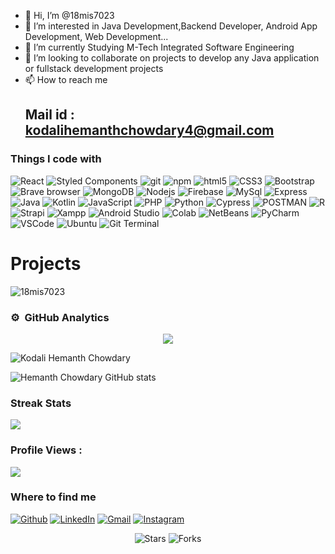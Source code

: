 - 👋 Hi, I’m @18mis7023
- 👀 I’m interested in Java Development,Backend Developer, Android App Development, Web Development... 
- 🌱 I’m currently Studying M-Tech Integrated Software Engineering
- 💞️ I’m looking to collaborate on projects to develop any Java application or fullstack development projects
- 📫 How to reach me 
     ## Mail id : kodalihemanthchowdary4@gmail.com
<!-- <script src="https://platform.linkedin.com/badges/js/profile.js" async defer type="text/javascript"></script> -->
<!--  <p>
     <div class="badge-base LI-profile-badge" data-locale="en_US" data-size="large" data-theme="light" data-type="HORIZONTAL" data-vanity="kodalihemanthchowdary" data-version="v1"><a class="badge-base__link LI-simple-link" href="https://in.linkedin.com/in/kodalihemanthchowdary?trk=profile-badge">Hemanth Chowdary Kodali</a></div>
 </p>
 -->
 
<h3>Things I code with</h3>
<p>
<!--      for-the-badge,flat-square -->
  <img alt="React" src="https://img.shields.io/badge/React-20232A?style=for-the-badge&logo=react&logoColor=61DAFB" />
<!--   <img alt="github actions" src="https://img.shields.io/badge/-Github_Actions-2088FF?style=for-the-badge&logo=github-actions&logoColor=white" /> -->
<!--   <img alt="Google Cloud Platform" src="https://img.shields.io/badge/-Google_Cloud_Platform-1a73e8?style=for-the-badge&logo=google-cloud&logoColor=white" /> -->
<!--   <img alt="Heroku" src="https://img.shields.io/badge/-Heroku-430098?style=for-the-badge&logo=heroku&logoColor=white" /> -->
  <img alt="Styled Components" src="https://img.shields.io/badge/-Styled_Components-db7092?style=for-the-badge&logo=styled-components&logoColor=white" />
  <img alt="git" src="https://img.shields.io/badge/-Git-F05032?style=for-the-badge&logo=git&logoColor=white" />
<!--   <img alt="NestJs" src="https://img.shields.io/badge/-NestJs-ea2845?style=for-the-badge&logo=nestjs&logoColor=white" /> -->
  <img alt="npm" src="https://img.shields.io/badge/npm-CB3837?style=for-the-badge&logo=npm&logoColor=white" />
  <img alt="html5" src="https://img.shields.io/badge/-HTML5-E34F26?style=for-the-badge&logo=html5&logoColor=white" />
  <img alt="CSS3" src="https://img.shields.io/badge/CSS3-1572B6?style=for-the-badge&logo=css3&logoColor=white" />
  <img alt="Bootstrap" src="https://img.shields.io/badge/Bootstrap-563D7C?style=for-the-badge&logo=bootstrap&logoColor=white" />
  <img alt="Brave browser" src="https://img.shields.io/badge/-Brave_Browser-FB542B?style=for-the-badge&logo=brave&logoColor=white" />
  <img alt="MongoDB" src="https://img.shields.io/badge/-MongoDB-13aa52?style=for-the-badge&logo=mongodb&logoColor=white" />
  <img alt="Nodejs" src="https://img.shields.io/badge/-Nodejs-43853d?style=for-the-badge&logo=Node.js&logoColor=white" />
  <img alt="Firebase" src="https://img.shields.io/badge/-Firebase-430098?style=for-the-badge&logo=Firebase&logoColor=yellow" />
  <img alt="MySql" src="https://img.shields.io/badge/MySQL-005C84?style=for-the-badge&logo=mysql&logoColor=white" />
  <img alt="Express" src="https://img.shields.io/badge/Express.js-000000?style=for-the-badge&logo=express&logoColor=white" />
  <img alt="Java" src="https://img.shields.io/badge/Java-ED8B00?style=for-the-badge&logo=java&logoColor=white" />
  <img alt="Kotlin" src="https://img.shields.io/badge/Kotlin-0095D5?&style=for-the-badge&logo=kotlin&logoColor=white" />
  <img alt="JavaScript" src="https://img.shields.io/badge/JavaScript-323330?style=for-the-badge&logo=javascript&logoColor=F7DF1E" />
  <img alt="PHP" src="https://img.shields.io/badge/PHP-777BB4?style=for-the-badge&logo=php&logoColor=white" />
  <img alt="Python" src="https://img.shields.io/badge/Python-FFD43B?style=for-the-badge&logo=python&logoColor=blue" />
  <img alt="Cypress" src="https://img.shields.io/badge/Cypress-17202C?style=for-the-badge&logo=cypress&logoColor=white" />
  <img alt="POSTMAN" src="https://img.shields.io/badge/Postman-FF6C37?style=for-the-badge&logo=Postman&logoColor=white" />
  <img alt="R" src="https://img.shields.io/badge/R-276DC3?style=for-the-badge&logo=r&logoColor=white" />
  <img alt="Strapi" src="https://img.shields.io/badge/strapi-2e7eea?style=for-the-badge&logo=strapi&logoColor=white" />
  <img alt="Xampp" src="https://img.shields.io/badge/Xampp-F37623?style=for-the-badge&logo=xampp&logoColor=white" />
  <img alt="Android Studio" src="https://img.shields.io/badge/Android_Studio-3DDC84?style=for-the-badge&logo=android-studio&logoColor=white" />
  <img alt="Colab" src="https://img.shields.io/badge/Colab-F9AB00?style=for-the-badge&logo=googlecolab&color=525252" />
  <img alt="NetBeans" src="https://img.shields.io/badge/netbeans-1B6AC6?style=for-the-badge&logo=apachenetbeanside&logoColor=white" />
  <img alt="PyCharm" src="https://img.shields.io/badge/PyCharm-000000.svg?&style=for-the-badge&logo=PyCharm&logoColor=white" />
  <img alt="VSCode" src="https://img.shields.io/badge/Visual_Studio_Code-0078D4?style=for-the-badge&logo=visual%20studio%20code&logoColor=whit" />
  <img alt="Ubuntu" src="https://img.shields.io/badge/Ubuntu-E95420?style=for-the-badge&logo=ubuntu&logoColor=white" />
  <img alt="Git Terminal" src="https://img.shields.io/badge/GIT-E44C30?style=for-the-badge&logo=git&logoColor=white" />
  
     
</p>

<div>
     <h1>Projects</h1>
     
</div>
<p align="left"> <img src="https://komarev.com/ghpvc/?username=18mis7023&label=Profile%20views&color=0e75b6&style=flat" alt="18mis7023" /> </p>

<!-- <p align="left"> 
     <a href="https://github.com/ryo-ma/github-profile-trophy"><img src="https://github-profile-trophy.vercel.app/?username=18mis7023" alt="18mis7023" /></a> 
</p>
 -->
### ⚙️ &nbsp;GitHub Analytics

<p align="center">
     <img src="https://activity-graph.herokuapp.com/graph?username=18mis7023&theme=minimal"/>
</p>

<div>
<p><img align="left" src="https://github-readme-stats.vercel.app/api/top-langs/?username=18mis7023&layout=compact&hide=hack&langs_count=16" alt="Kodali Hemanth Chowdary" /></p>
</div>
<!-- &hide=jupyter%20notebook -->
<!-- <div>
<p>&nbsp;<img align="center" src="https://github-readme-stats.vercel.app/api?username=18mis7023&count_private=true&show_icons=true" alt="Kodali Hemanth Chowdary" /></p>
</div> -->
<br />

![Hemanth Chowdary GitHub stats](https://github-readme-stats.vercel.app/api?username=18mis7023&bg_color=30,e96443,904e95&title_color=fff&text_color=fff&count_private=true&show_icons=true")


<!-- 
<div>
     <h3>Most Used Languages</h3>
     <img src="https://github-readme-stats.vercel.app/api/top-langs/?username=18mis7023" />
</div>
 -->
<div>
     <h3>Streak Stats</h3>
     <img src="https://github-readme-streak-stats.herokuapp.com/?user=18mis7023" />
</div>

### Profile Views :<br>
  <img src="https://profile-counter.glitch.me/18mis7023/count.svg" />

<h3>Where to find me</h3>
<p>
     <a href="https://github.com/18mis7023" target="_blank"><img alt="Github" src="https://img.shields.io/badge/GitHub-%2312100E.svg?&style=for-the-badge&logo=Github&logoColor=white" /></a>
<!--      <a href="https://twitter.com/Guibz16" target="_blank"><img alt="Twitter" src="https://img.shields.io/badge/twitter-%231DA1F2.svg?&style=for-the-badge&logo=twitter&logoColor=white" /></a> -->
     <a href="https://www.linkedin.com/in/hemanth-chowdary-b97b6616b/" target="_blank"><img alt="LinkedIn" src="https://img.shields.io/badge/linkedin-%230077B5.svg?&style=for-the-badge&logo=linkedin&logoColor=white" /></a> 
     <a href="mailto:hemanth.18mis7023@vitap.ac.in" target="_blank"><img alt="Gmail" src="https://img.shields.io/badge/gmail-%2312100E.svg?&style=for-the-badge&logo=gmail&logoColor=white" /></a>
     <a href="" target="_blank"><img alt="Instagram" src="https://img.shields.io/badge/Instagram-E4405F?style=for-the-badge&logo=instagram&logoColor=white" /></a>
     
</p>

<p align="center">
     <img alt="Stars" src="https://img.shields.io/github/stars/18mis7023/18mis7023?style=flat-square&labelColor=343b41"/> 
     <img alt="Forks" src="https://img.shields.io/github/forks/18mis7023/18mis7023?style=flat-square&labelColor=343b41"/>
</p>
<!---
18mis7023/18mis7023 is a ✨ special ✨ repository because its `README.md` (this file) appears on your GitHub profile.
You can click the Preview link to take a look at your changes.

--->
